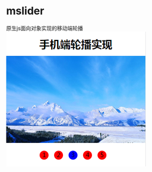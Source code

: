 # mslider
原生js面向对象实现的移动端轮播
<img src="https://github.com/shentaochok/mslider/blob/master/image/1.png">